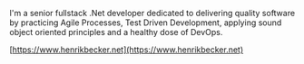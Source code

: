 I'm a senior fullstack .Net developer dedicated to delivering quality software by practicing Agile Processes, Test Driven Development, applying sound object oriented principles and a healthy dose of DevOps.

[https://www.henrikbecker.net](https://www.henrikbecker.net)

<!---
handiman/handiman is a ✨ special ✨ repository because its `README.md` (this file) appears on your GitHub profile.
You can click the Preview link to take a look at your changes.
--->
